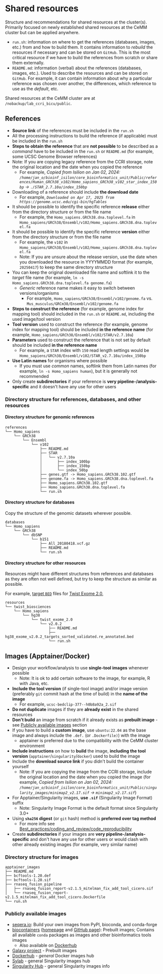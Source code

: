 # Shared resources

Structure and recommendations for shared resources at the cluster(s). Primarily focused on newly established shared resources at the CeMM cluster but can be applied anywhere.

- `run.sh`: information on where to get the references (databases, images, etc.) from and how to build them. It contains information to *rebuild* the resources if necessary and can be stored on `GitHub`. This is the most critical resource if we have to build the references from scratch or share them externally.
- `README.md`: information (verbal) about the references (databases, images, etc.). Used to describe the resources and can be stored on `GitHub`. For example, it can contain information about why a particular reference was chosen over another, the differences, which reference to use as the *default*, etc.

Shared resources at the CeMM cluster are at `/nobackup/lab_ccri_bicu/public`.

## References

- **Source link** of the references must be included in the `run.sh`
- All the processing instructions to build the reference (if applicable) must be included in the `run.sh`
- **Steps to obtain the reference** that are **not possible** to be described as a *command* have to be included in the `run.sh` or `README.md` (for example, some UCSC Genome Browser references)
- Note: If you are copying legacy reference from the CCRI storage, note the original location and the date when you copied the reference
    - For example, *Copied from Isilion on Jan 02, 2024: `/home/jan_o/bioinf_isilon/core_bioinformatics_unit/Public/references/Human_GRCh38_v102/Homo_sapiens_GRCh38_v102_star_index_150bp` -> `./STAR_2.7.10a/index_150bp`*
- Downloading of a reference should include **the download date**
    - For example, *`Downloaded on Apr 17, 2025 from https://genome.ucsc.edu/cgi-bin/hgTables`*
- It should be possible to identify the specific reference **release** either from the directory structure or from the file name
    - For example, the `Homo_sapiens.GRCh38.dna.toplevel.fa` in `Homo_sapiens/GRCh38/Ensembl/v102/Homo_sapiens.GRCh38.dna.toplevel.fa`
- It should be possible to identify the specific reference **version** either from the directory structure or from the file name
    - For example, the `v102` in `Homo_sapiens/GRCh38/Ensembl/v102/Homo_sapiens.GRCh38.dna.toplevel.fa`
    - Note: If you are unsure about the release version, use the date when you downloaded the resource in YYYYMMDD format (for example, `20250417`) to keep the same directory structure
- You can keep the original downloaded file name and softlink it to the *target* file name (for example,
  `ln -s Homo_sapiens.GRCh38.dna.toplevel.fa genome.fa`)
    - *Generic* reference name makes it easy to switch between versions/organisms
        - For example, `Homo_sapiens/GRCh38/Ensembl/v102/genome.fa` vs. `Mus_musculus/GRCm38/Ensembl/v102/genome.fa`
- **Steps to construct the reference** (for example, genome index for mapping tool) should included in the `run.sh` or `README.md`, including the used image/tool version
- **Tool version** used to construct the reference (for example, genome index for mapping tool) should be included **in the reference name** (for example, `Homo_sapiens/GRCh38/Ensembl/v102/STAR/v2.7.10a`)
- **Parameters** used to construct the reference that is not set by default should be included **in the reference name**
    - For example, a `STAR` index with `150` read length settings would be `Homo_sapiens/GRCh38/Ensembl/v102/STAR_v2.7.10a/index_150bp`
- **Use Latin names** for organisms where possible
    - If you must use *common* names, softlink them from Latin names (for example, `ln -s Homo_sapiens human`), but it is generally not recommended
- Only create **subdirectories** if your reference is **very pipeline-/analysis-specific** and it doesn't have any use for other users

### Directory structure for references, databases, and other resources

#### Directory structure for genomic references

```shell
references
└── Homo_sapiens
    └── GRCh38
        └── Ensembl
            └── v102
                ├── README.md
                ├── STAR
                │   └── v2.7.10a
                │       ├── index_100bp
                │       ├── index_150bp
                │       └── index_50bp
                ├── genes.gtf -> Homo_sapiens.GRCh38.102.gtf
                ├── genome.fa -> Homo_sapiens.GRCh38.dna.toplevel.fa
                ├── Homo_sapiens.GRCh38.102.gtf
                ├── Homo_sapiens.GRCh38.dna.toplevel.fa
                └── run.sh
```

#### Directory structure for databases

Copy the structure of the genomic datasets wherever possible.

```shell
databases
└── Homo_sapiens
    └── GRCh38
        └── dbSNP
            └── b151
                ├── All_20180418.vcf.gz
                ├── README.md
                └── run.sh
```

#### Directory structure for other resources

Resources might have different structures from references and databases as they are often not well defined, but try to keep the structure as similar as possible.

For example, [target `BED`](https://www.twistbioscience.com/sites/default/files/resources/2022-12/hg38_exome_v2.0.2_targets_sorted_validated.re_annotated.bed) files for [Twist Exome 2.0](https://www.twistbioscience.com/products/ngs/fixed-panels/exome2),

```shell
resources
└── twist_biosciences
    └── Homo_sapiens
        └── hg38
            └── twist_exome_2.0
                └── v2.0.2
                    ├── README.md
                    ├── hg38_exome_v2.0.2_targets_sorted_validated.re_annotated.bed
                    └── run.sh
```

## Images (Apptainer/Docker)

- Design your workflow/analysis to use **single-tool images** whenever possible
    - Note: It is ok to add certain software to the image, for example, R with Java, etc.
- **Include the tool version** (if single-tool image) and/or image version (preferably `git` commit hash at the time of build) in the **name of the image**
    - For example, `ucsc-bedclip-377--h0b8a92a_2.sif`
- **Do not duplicate** images if they are **already exist** in the shared resources
- **Don't build** an image from scratch if it already exists as **prebuilt image** - see [Publicly available images](#publicly-available-images) section
- If you have to build a **custom image**, use `ubuntu:22.04` as the base image and always include the `.def.` (or `.Dockerfile)`) with the image
    - apptainer is preferred due to the compatibility with the CeMM cluster environment
- **Include instructions** on how to **build** the image, **including the tool version** (`apptainer`/`singularity`/`docker`) used to build the image
- Include the **download source link** if you didn't build the container yourself
    - Note: If you are copying the image from the CCRI storage, include the original location and the date when you copied the image (for example, *Copied from Isilion on Jan 02, 2024: `/home/jan_o/bioinf_isilon/core_bioinformatics_unit/Public/singularity_images/minimap2_v2.17.sif` -> `minimap2_v2.17.sif`*)
- For Apptainer/Singularity images, **use `.sif`** (Singularity Image Format) suffix
    - Note: Singularity Image Format is the default format since Singularity 3.0+
- Using **`sha256` digest** (or `git` hash) method is **preferred over tag method**
    - For more info see [Best_practices/coding_and_review/code_reproducibility](https://github.com/BiCU-CCRI/Best_practices/blob/15-best-coding-practices-and-code-review/coding_and_review/code_reproducibility.md#base-image)
- Create **subdirectories** if your images are **very pipeline-/analysis-specific** and don't have any use for other users or would clash with other already existing images (for example, very similar name)

### Directory structure for images

```shell
apptainer_images
├── README.md
├── bcftools-1.20.def
├── bcftools-1.20.sif
├── rnaseq_fusion_pipeline
│   ├── rnaseq_fusion_report-v2.1.5_mitelman_fix_add_tool_cicero.sif
│   └── rnaseq_fusion_report-v2.1.5_mitelman_fix_add_tool_cicero.Dockerfile
└── run.sh
```

### Publicly available images

- [seqera.io](https://seqera.io/containers/): Build your own images from PyPI, bioconda, and conda-forge
- [biocontainers](https://quay.io/organization/biocontainers) ([homepage](https://biocontainers.pro/registry) and [GitHub page](https://github.com/BioContainers/containers)): Prebuilt images; Contains all available `conda` packages as images and other bioinformatics tools images
    - Also available on [Dockerhub](https://hub.docker.com/u/biocontainers)
- [Galaxy project](https://depot.galaxyproject.org/singularity/) - Prebuilt images
- [Dockerhub](https://hub.docker.com/search) - *general* Docker images hub
- [Sylab](https://cloud.sylabs.io/library) - general Singularity images hub
- [Singularity Hub](https://singularityhub.github.io/) - general Singularity images info
